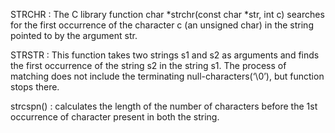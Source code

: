 STRCHR : The C library function char *strchr(const char *str, int c) searches for the first occurrence of the character c (an unsigned char) in the string pointed to by the argument str.

STRSTR : This function takes two strings s1 and s2 as arguments and finds the first occurrence of the string s2 in the string s1. The process of matching does not include the terminating null-characters(‘\0’), but function stops there. 

strcspn() : calculates the length of the number of characters before the 1st occurrence of character present in both the string.